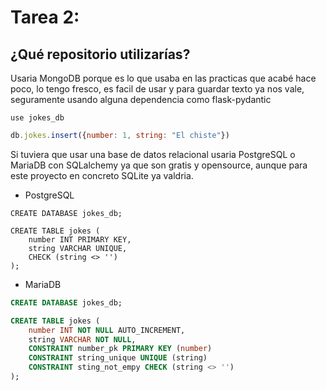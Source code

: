# Tarea 2:
## ¿Qué repositorio utilizarías?

Usaria MongoDB porque es lo que usaba en las practicas que acabé hace poco, lo tengo fresco, es facil de usar y para guardar texto ya nos vale, seguramente usando alguna dependencia como flask-pydantic

```
use jokes_db
```

```js
db.jokes.insert({number: 1, string: "El chiste"})
```


Si tuviera que usar una base de datos relacional usaria PostgreSQL o MariaDB con SQLalchemy ya que son gratis y opensource, aunque para este proyecto en concreto SQLite ya valdria.

- PostgreSQL
```postgresql
CREATE DATABASE jokes_db;

CREATE TABLE jokes (
    number INT PRIMARY KEY,
    string VARCHAR UNIQUE,
    CHECK (string <> '')
);
```

- MariaDB
```SQL
CREATE DATABASE jokes_db;

CREATE TABLE jokes (
    number INT NOT NULL AUTO_INCREMENT,
    string VARCHAR NOT NULL,
    CONSTRAINT number_pk PRIMARY KEY (number)
    CONSTRAINT string_unique UNIQUE (string)
    CONSTRAINT sting_not_empy CHECK (string <> '')
);
```